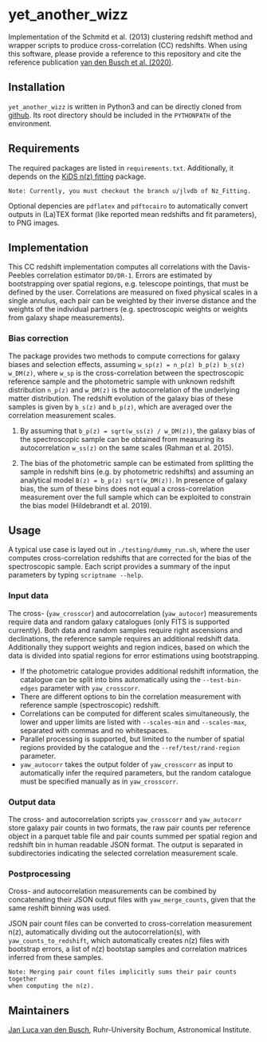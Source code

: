 # yet_another_wizz

Implementation of the Schmitd et al. (2013) clustering redshift method and
wrapper scripts to produce cross-correlation (CC) redshifts. When using this
software, please provide a reference to this repository and cite the reference
publication [van den Busch et al. (2020)](https://arxiv.org/abs/2007.01846).


## Installation

`yet_another_wizz` is written in Python3 and can be directly cloned from
[github](https://github.com/jlvdb/yet_another_wizz). Its root directory should
be included in the `PYTHONPATH` of the environment.


## Requirements

The required packages are listed in `requirements.txt`. Additionally, it
depends on the
[KiDS n(z) fitting](https://github.com/KiDS-WL/Nz_Fitting) package.

    Note: Currently, you must checkout the branch u/jlvdb of Nz_Fitting.

Optional depencies are `pdflatex` and `pdftocairo` to automatically convert
outputs in (La)TEX format (like reported mean redshifts and fit parameters),
to PNG images.


## Implementation

This CC redshift implementation computes all correlations with the
Davis-Peebles correlation estimator `DD/DR-1`. Errors are estimated by
bootstrapping over spatial regions, e.g. telescope pointings, that must be
defined by the user. Correlations are measured on fixed physical scales in a
single annulus, each pair can be weighted by their inverse distance and the
weights of the individual partners (e.g. spectroscopic weights or weights from
galaxy shape measurements).

### Bias correction

The package provides two methods to compute corrections for galaxy biases and
selection effects, assuming `w_sp(z) = n_p(z) b_p(z) b_s(z) w_DM(z)`, where
`w_sp` is the cross-correlation between the spectroscopic reference
sample and the photometric sample with unknown redshift distribution `n_p(z)`
and `w_DM(z)` is the autocorrelation of the underlying matter distribution.
The redshift evolution of the galaxy bias of these samples is given by `b_s(z)`
and `b_p(z)`, which are averaged over the correlation measurement scales.

1. By assuming that `b_p(z) = sqrt(w_ss(z) / w_DM(z))`, the galaxy bias of the
spectroscopic sample can be obtained from measuring its autocorrelation
`w_ss(z)` on the same scales (Rahman et al. 2015).

2. The bias of the photometric sample can be estimated from splitting the
sample in redshift bins (e.g. by photometric redshifts) and assuming an
analytical model `B(z) = b_p(z) sqrt(w_DM(z))`. In presence of galaxy bias, the
sum of these bins does not equal a cross-correlation measurement over the full
sample which can be exploited to constrain the bias model (Hildebrandt et al.
2019).


## Usage

A typical use case is layed out in `./testing/dummy_run.sh`, where the user
computes cross-correlation redshifts that are corrected for the bias of the
spectroscopic sample. Each script provides a summary of the input parameters by
typing `scriptname --help`.

### Input data

The cross- (`yaw_crosscor`) and autocorrelation (`yaw_autocor`) measurements
require data and random galaxy catalogues (only FITS is supported currently).
Both data and random samples require right ascensions and declinations, the
reference sample requires an additional redshift data. Additionally they
support weights and region indices, based on which the data is divided into
spatial regions for error estimations using bootstrapping.

- If the photometric catalogue provides additional redshift information, the
catalogue can be split into bins automatically using the `--test-bin-edges`
parameter with `yaw_crosscorr`.
- There are different options to bin the correlation measurement with reference
sample (spectroscopic) redshift.
- Correlations can be computed for different scales simultaneously, the lower
and upper limits are listed with `--scales-min` and `--scales-max`, separated
with commas and no whitespaces.
- Parallel processing is supported, but limited to the number of spatial
regions provided by the catalogue and the `--ref/test/rand-region` parameter.
- `yaw_autocorr` takes the output folder of `yaw_crosscorr` as input to
automatically infer the required parameters, but the random catalogue must be
specified manually as in `yaw_crosscorr`.

### Output data

The cross- and autocorrelation scripts `yaw_crosscorr` and `yaw_autocorr` store
galaxy pair counts in two formats, the raw pair counts per reference object in
a parquet table file and pair counts summed per spatial region and redshift bin
in human readable JSON format. The output is separated in subdirectories
indicating the selected correlation measurement scale.

### Postprocessing

Cross- and autocorrelation measurements can be combined by concatenating their
JSON output files with `yaw_merge_counts`, given that the same reshift binning
was used.

JSON pair count files can be converted to cross-correlation measurement n(z),
automatically dividing out the autocorrelation(s), with
`yaw_counts_to_redshift`, which automatically creates n(z) files with bootstrap
errors, a list of n(z) bootstap samples and correlation matrices inferred from
these samples.

    Note: Merging pair count files implicitly sums their pair counts together
    when computing the n(z).

## Maintainers

[Jan Luca van den Busch](jlvdb@astro.rub.de),
Ruhr-University Bochum, Astronomical Institute.
